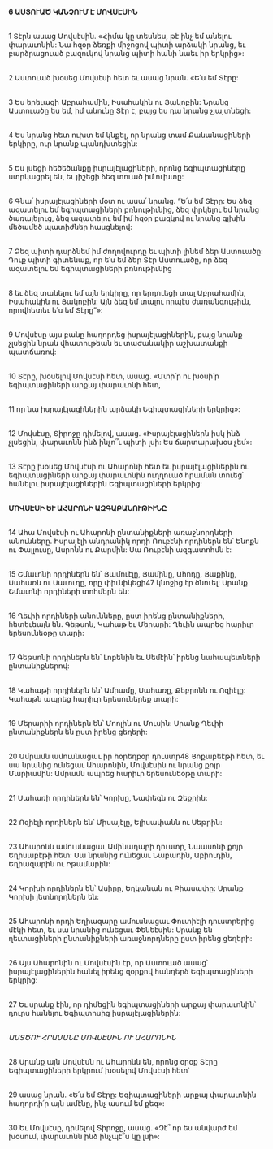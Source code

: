 **6 ԱՍՏՈՒԱԾ ԿԱՆՉՈՒՄ Է ՄՈՎՍԷՍԻՆ**

\
1 Տէրն ասաց Մովսէսին. «Հիմա կը տեսնես, թէ ինչ եմ անելու փարաւոնին: Նա հզօր ձեռքի միջոցով պիտի արձակի նրանց, եւ բարձրացուած բազուկով նրանց պիտի հանի նաեւ իր երկրից»:

\
2 Աստուած խօսեց Մովսէսի հետ եւ ասաց նրան. «Ե՛ս եմ Տէրը:

\
3 Ես երեւացի Աբրահամին, Իսահակին ու Յակոբին: Նրանց Աստուածը ես եմ, իմ անունը Տէր է, բայց ես դա նրանց չյայտնեցի:

\
4 Ես նրանց հետ ուխտ եմ կնքել, որ նրանց տամ Քանանացիների երկիրը, ուր նրանք պանդխտեցին:

\
5 Ես լսեցի հեծեծանքը իսրայէլացիների, որոնց եգիպտացիները ստրկացրել են, եւ յիշեցի ձեզ տուած իմ ուխտը:

\
6 Գնա՛ իսրայէլացիների մօտ ու ասա՛ նրանց. “Ե՛ս եմ Տէրը: Ես ձեզ ազատելու եմ եգիպտացիների բռնութիւնից, ձեզ փրկելու եմ նրանց ծառայելուց, ձեզ ազատելու եմ իմ հզօր բազկով ու նրանց գլխին մեծամեծ պատիժներ հասցնելով:

\
7 Ձեզ պիտի դարձնեմ իմ ժողովուրդը եւ պիտի լինեմ ձեր Աստուածը: Դուք պիտի գիտենաք, որ ե՛ս եմ ձեր Տէր Աստուածը, որ ձեզ ազատելու եմ եգիպտացիների բռնութիւնից

\
8 եւ ձեզ տանելու եմ այն երկիրը, որ երդուեցի տալ Աբրահամին, Իսահակին ու Յակոբին: Այն ձեզ եմ տալու որպէս ժառանգութիւն, որովհետեւ ե՛ս եմ Տէրը”»:

\
9 Մովսէսը այս բանը հաղորդեց իսրայէլացիներին, բայց նրանք չլսեցին նրան վհատութեան եւ տաժանակիր աշխատանքի պատճառով:

\
10 Տէրը, խօսելով Մովսէսի հետ, ասաց. «Մտի՛ր ու խօսի՛ր եգիպտացիների արքայ փարաւոնի հետ,

\
11 որ նա իսրայէլացիներին արձակի Եգիպտացիների երկրից»:

\
12 Մովսէսը, Տիրոջը դիմելով, ասաց. «Իսրայէլացիներն իսկ ինձ չլսեցին, փարաւոնն ինձ ինչո՞ւ պիտի լսի: Ես ճարտարախօս չեմ»:

\
13 Տէրը խօսեց Մովսէսի ու Ահարոնի հետ եւ իսրայէլացիներին ու եգիպտացիների արքայ փարաւոնին ուղղուած հրաման տուեց՝ հանելու իսրայէլացիներին Եգիպտացիների երկրից:

\
**ՄՈՎՍԷՍԻ ԵՒ ԱՀԱՐՈՆԻ ԱԶԳԱԲԱՆՈՒԹԻՒՆԸ**

\
14 Ահա Մովսէսի ու Ահարոնի ընտանիքների առաջնորդների անունները. Իսրայէլի անդրանիկ որդի Ռուբէնի որդիներն են՝ Ենոքն ու Փալլուսը, Ասրոնն ու Քարմին: Սա Ռուբէնի ազգատոհմն է:

\
15 Շմաւոնի որդիներն են՝ Յամուէլը, Յամինը, Ահոդը, Յաքինը, Սահառն ու Սաւուղը, որը փիւնիկեցի47 կնոջից էր ծնուել: Սրանք Շմաւոնի որդիների տոհմերն են:

\
16 Ղեւիի որդիների անունները, ըստ իրենց ընտանիքների, հետեւեալն են. Գեթսոն, Կահաթ եւ Մերարի: Ղեւին ապրեց հարիւր երեսունեօթը տարի:

\
17 Գեթսոնի որդիներն են՝ Լոբենին եւ Սեմէին՝ իրենց նահապետների ընտանիքներով:

\
18 Կահաթի որդիներն են՝ Ամրամը, Սահառը, Քեբրոնն ու Ոզիէլը: Կահաթն ապրեց հարիւր երեսուներեք տարի:

\
19 Մերարիի որդիներն են՝ Մոոլին ու Մուսին: Սրանք Ղեւիի ընտանիքներն են ըստ իրենց ցեղերի:

\
20 Ամրամն ամուսնացաւ իր հօրեղբօր դուստր48 Յոքաբեէթի հետ, եւ սա նրանից ունեցաւ Ահարոնին, Մովսէսին ու նրանց քոյր Մարիամին: Ամրամն ապրեց հարիւր երեսունեօթը տարի:

\
21 Սահառի որդիներն են՝ Կորխը, Նափեգն ու Զեքրին:

\
22 Ոզիէլի որդիներն են՝ Միսայէլը, Ելիսափանն ու Սեթրին:

\
23 Ահարոնն ամուսնացաւ Ամինադաբի դուստր, Նաասոնի քոյր Եղիսաբէթի հետ: Սա նրանից ունեցաւ Նաբադին, Աբիուդին, Եղիազարին ու Իթամարին:

\
24 Կորխի որդիներն են՝ Ասիրը, Եղկանան ու Բիասափը: Սրանք Կորխի յետնորդներն են:

\
25 Ահարոնի որդի Եղիազարը ամուսնացաւ Փուտիէլի դուստրերից մէկի հետ, եւ սա նրանից ունեցաւ Փենեէսին: Սրանք են ղեւտացիների ընտանիքների առաջնորդները ըստ իրենց ցեղերի:

\
26 Այս Ահարոնին ու Մովսէսին էր, որ Աստուած ասաց՝ իսրայէլացիներին հանել իրենց զօրքով հանդերձ Եգիպտացիների երկրից:

\
27 Եւ սրանք էին, որ դիմեցին եգիպտացիների արքայ փարաւոնին՝ դուրս հանելու Եգիպտոսից իսրայէլացիներին:

\
_ԱՍՏԾՈՒ ՀՐԱՄԱՆԸ ՄՈՎՍԷՍԻՆ ՈՒ ԱՀԱՐՈՆԻՆ_

\
28 Սրանք այն Մովսէսն ու Ահարոնն են, որոնց օրօք Տէրը Եգիպտացիների երկրում խօսելով Մովսէսի հետ՝

\
29 ասաց նրան. «Ե՛ս եմ Տէրը: Եգիպտացիների արքայ փարաւոնին հաղորդի՛ր այն ամէնը, ինչ ասում եմ քեզ»:

\
30 Եւ Մովսէսը, դիմելով Տիրոջը, ասաց. «Չէ՞ որ ես անվարժ եմ խօսում, փարաւոնն ինձ ինչպէ՞ս կը լսի»:
